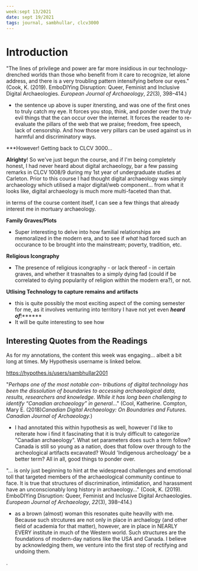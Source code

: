 ```yaml
---
week:sept 13/2021
date: sept 19/2021
tags: journal, sambhullar, clcv3000
---
```


# Introduction 
"The lines of privilege and power are far more insidious in our technology-drenched worlds than those who benefit from it care to recognize, let alone address, and there is a very troubling pattern intensifying before our eyes." (Cook, K. (2019). EmboDIYing Disruption: Queer, Feminist and Inclusive Digital Archaeologies. _European Journal of Archaeology_, _22_(3), 398–414.)
- the sentence up above is super itnersting, and was one of the first ones to truly catch my eye. It forces you stop, think, and ponder over the truly evil things that the can occur over the internet. It forces the reader to re-evaluate the pillars of the web that we praise; freedom, free speech, lack of censorship. And how those very pillars can be used against us in harmful and discriminatory ways.

***However! Getting back to CLCV 3000...

**Alrighty**! So we've just begun the course, and if I'm being completely honest, I had never heard about digital archaeology, bar a few passing remarks in CLCV 1008/9 during my 1st year of undergraduate studies at Carleton.  Prior to this course I had thought digital archaeology was simply archaeology which utilised a major digital/web component... from what it looks like, digital archaeology is much more multi-faceted than that. 

in terms of the course content itself, I can see a few things that already interest me in mortuary archaeology.

**Family Graves/Plots**
- Super interesting to delve into how familial relationships are memoralized in the modern era, and to see if *what* had forced such an occurance to be brought into the mainstream; poverty, tradition, etc.

**Religious Icongraphy**
- The presence of religious icongraphy - or lack thereof - in certain graves, and whether it trasnaltes to a simply dying fad (could if be correlated to dying popularity of religion within the modern era?), or not.

**Utlising Technology to capture remains and artifacts**
- this is quite possibly the most exciting aspect of the coming semester for me, as it involves venturing into territory I have not yet even ***heard of***!******
- It will be quite interesting to see how 

## Interesting Quotes from the Readings
As for my annotations, the content this week was engaging... albeit a bit long at times. My Hypothesis username is linked below.

https://hypothes.is/users/sambhullar2001

"*Perhaps  one  of  the  most  notable  con- tributions  of  digital  technology  has been  the  dissolution  of  boundaries  to accessing  archaeological  data,  results, researchers  and  knowledge.  While  it has  long  been  challenging  to  identify “Canadian archaeology” in general*..." (Cool, Katherine. Compton, Mary E. (2018)*Canadian Digital Archaeology: On Boundaries and Futures. Canadian Journal of Archaeology.*)
- I had annotated this within hypothesis as well, however I'd like to reiterate how i find it fascinating that it is truly difficult to categorize "Canadian archaeology". What set parameters does such a term follow? Canada is still so young as a nation, does that follow over through to the archeological artifacts excavated? Would 'Indigenous archeoloagy' be a better term? All in all, good things to ponder over.

"... is only just beginning to hint at the widespread challenges and emotional toll that targeted members of the archaeological community continue to face. It is true that structures of discrimination, intimidation, and harassment have an unconscionably long history in archaeology..." (Cook, K. (2019). EmboDIYing Disruption: Queer, Feminist and Inclusive Digital Archaeologies. _European Journal of Archaeology_, _22_(3), 398–414.)
 - as a brown (almost) woman this resonates quite heavilly with me. Because such strcutures are not only in place in archaelogy (and other field of academia for that matter), however, are in place in NEARLY EVERY institute in much of the Western world. Such structures are the foundations of modern-day nations like the USA and Canada. I believe by acknowledging them, we venture into the first step of rectifying and undoing them.

. 




